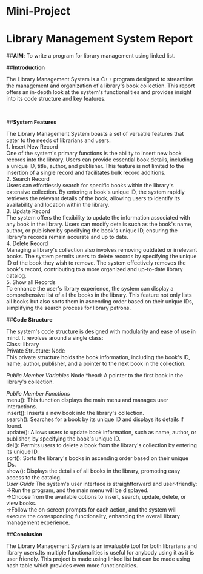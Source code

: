 # Mini-Project

# Library Management System Report

##**AIM**: To write a program for library management using linked list.

##**Introduction**

<p>The Library Management System is a C++ program designed to streamline the management and organization of a library's book collection. This report offers an in-depth look at the system's functionalities and provides insight into its code structure and key features.</p><br>

##**System Features**
<p>The Library Management System boasts a set of versatile features that cater to the needs of librarians and users:<br>
1. Insert New Record<br>
One of the system's primary functions is the ability to insert new book records into the library. Users can provide essential book details, including a unique ID, title, author, and publisher. This feature is not limited to the insertion of a single record and facilitates bulk record additions.<br>
2. Search Record<br>
Users can effortlessly search for specific books within the library's extensive collection. By entering a book's unique ID, the system rapidly retrieves the relevant details of the book, allowing users to identify its availability and location within the library.<br>
3. Update Record<br>
The system offers the flexibility to update the information associated with any book in the library. Users can modify details such as the book's name, author, or publisher by specifying the book's unique ID, ensuring the library's records remain accurate and up to date.<br>
4. Delete Record<br>
Managing a library's collection also involves removing outdated or irrelevant books. The system permits users to delete records by specifying the unique ID of the book they wish to remove. The system effectively removes the book's record, contributing to a more organized and up-to-date library catalog.<br>
5. Show all Records<br>
To enhance the user's library experience, the system can display a comprehensive list of all the books in the library. This feature not only lists all books but also sorts them in ascending order based on their unique IDs, simplifying the search process for library patrons.</p>

##**Code Structure**
<p>The system's code structure is designed with modularity and ease of use in mind. It revolves around a single class:<br>
Class: library<br>
Private Structure: Node<br>
This private structure holds the book information, including the book's ID, name, author, publisher, and a pointer to the next book in the collection.<br>
  
*Public Member Variables*
Node *head: A pointer to the first book in the library's collection.<br>

*Public Member Functions*<br>
menu(): This function displays the main menu and manages user interactions.<br>
insert(): Inserts a new book into the library's collection.<br>
search(): Searches for a book by its unique ID and displays its details if found.<br>
update(): Allows users to update book information, such as name, author, or publisher, by specifying the book's unique ID.<br>
del(): Permits users to delete a book from the library's collection by entering its unique ID.<br>
sort(): Sorts the library's books in ascending order based on their unique IDs.<br>
show(): Displays the details of all books in the library, promoting easy access to the catalog.<br>
*User Guide*
The system's user interface is straightforward and user-friendly:<br>
->Run the program, and the main menu will be displayed.<br>
->Choose from the available options to insert, search, update, delete, or view books.<br>
->Follow the on-screen prompts for each action, and the system will execute the corresponding functionality, enhancing the overall library management experience.</p>
  
##**Conclusion**
<p>The Library Management System is an invaluable tool for both librarians and library users.Its multiple functionalities is useful for anybody using it as it is user friendly. This project is made using linked list but can be made using hash table which provides even more functionalities.</p>
